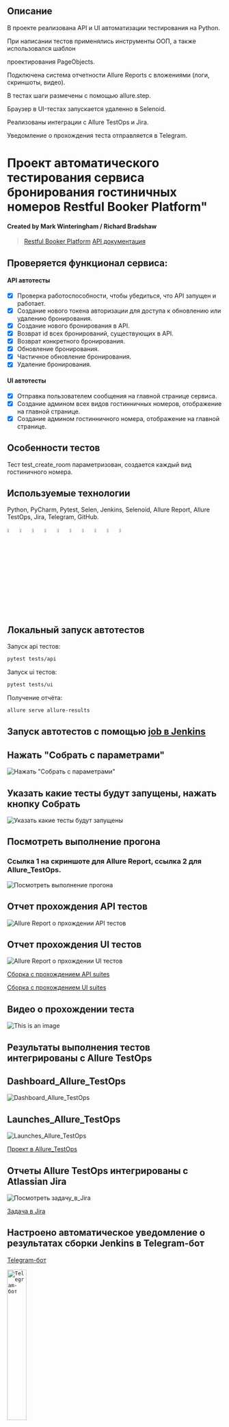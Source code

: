 ## Описание

<p>В проекте реализована API и UI автоматизации тестирования на Python.
<p>При написании тестов применялись инструменты ООП, а также использовался шаблон 
<p>проектирования PageObjects.
<p>Подключена система отчетности Allure Reports с вложениями (логи, скриншоты, видео). 
<p>В тестах шаги размечены с помощью allure.step.
<p>Браузер в UI-тестах запускается удаленно в Selenoid.
<p>Реализованы интеграции с Allure TestOps и Jira.
<p>Уведомление о прохождения теста отправляется в Telegram.

# Проект автоматического тестирования сервиса бронирования гостиничных номеров Restful Booker Platform"

#### Created by Mark Winteringham / Richard Bradshaw

> <a target="_blank" href="https://automationintesting.online/">Restful Booker
> Platform</a>
<a target="_blank" href="http://restful-booker.herokuapp.com/apidoc/index.html">API документация</a>

## Проверяется функционал сервиса:

#### API автотесты

- [x] Проверка работоспособности, чтобы убедиться, что API запущен и работает.
- [x] Создание нового токена авторизации для доступа к обновлению или удалению
  бронирования.
- [x] Создание нового бронирования в API.
- [x] Возврат id всех бронирований, существующих в API.
- [x] Возврат конкретного бронирования.
- [x] Обновление бронирования.
- [x] Частичное обновление бронирования.
- [x] Удаление бронирования.

#### UI  автотесты

- [x] Отправка пользователем сообщения на главной странице сервиса.
- [x] Создание админом всех видов гостинничных номеров, отображение на главной
  странице.
- [x] Создание админом гостинничного номера, отображение на главной странице.

## Особенности тестов

Тест test_create_room параметризован, создается каждый вид гостиничного номера.

## Используемые технологии

Python, PyCharm, Pytest, Selen, Jenkins, Selenoid, Allure Report, Allure TestOps, Jira,
Telegram, GitHub.
<p>
  <code><img width="5%" title="Python" src="resources/icons/python.png"></code>
  <code><img width="5%" title="Pycharm" src="resources/icons/pycharm.png"></code>
  <code><img width="5%" title="Pytest" src="resources/icons/pytest.png"></code>
  <code><img width="5%" title="Selene" src="resources/icons/selene.png"></code>
  <code><img width="5%" title="Jenkins" src="resources/icons/jenkins.png"></code>
  <code><img width="5%" title="selenoid" src="resources/icons/selenoid.png"></code>
  <code><img width="5%" title="Allure Report" src="resources/icons/allure.png"></code>
  <code><img width="5%" title="Jira" src="resources/icons/jira.png"></code>
  <code><img width="5%" title="Telegram" src="resources/icons/tg.png"></code>
  <code><img width="5%" title="GitHub" src="resources/icons/github.png"></code>
</p>

## Локальный запуск автотестов

Запуск api тестов:

```bash
pytest tests/api
```
Запуск ui тестов:

```bash
pytest tests/ui
```
Получение отчёта:

```bash
allure serve allure-results
```

## Запуск автотестов c помощью [job в Jenkins](https://jenkins.autotests.cloud/job/Students/job/klimashko_%20qa_guru_python_4_25_diplom_project_API_UI/)

## Нажать "Собрать с параметрами"

![Нажать "Собрать с параметрами"](resources/screens/collect_with_params.png)

## Указать какие тесты будут запущены, нажать кнопку Собрать

![Указать какие тесты будут запущены](resources/screens/select_tests_push_button_collect.png)

## Посмотреть выполнение прогона
### Ссылка 1 на скриншоте для Allure Report, ссылка 2 для Allure_TestOps.

![Посмотреть выполнение прогона](resources/screens/test_run_results.png)


## Отчет прохождения API тестов

![Allure Report о прхождении API тестов](resources/screens/detail_report_api.png)

## Отчет прохождения UI тестов

![Allure Report о прхождении  UI тестов](resources/screens/detail_report_ui.png)

[Сборка с прохождением API suites](https://jenkins.autotests.cloud/job/Students/job/klimashko_%20qa_guru_python_4_25_diplom_project_API/66/)

[Сборка с прохождением UI suites](https://jenkins.autotests.cloud/job/Students/job/klimashko_%20qa_guru_python_4_25_diplom_project_API/61/)


## Видео о прохождении теста
![This is an image](resources/screens/example_video.gif)

## Результаты выполнения тестов интегрированы с Allure TestOps

## Dashboard_Allure_TestOps
![Dashboard_Allure_TestOps](resources/screens/dashboard_testops.png)

## Launches_Allure_TestOps
![Launches_Allure_TestOps](resources/screens/launches_testops.png)

[Проект в Allure_TestOps](https://allure.autotests.cloud/project/3428/dashboards)

## Отчеты Allure TestOps интегрированы с Atlassian Jira

![Посмотреть задачу_в_Jira](resources/screens/jira_task.png)

[Задача в Jira](https://jira.autotests.cloud/browse/HOMEWORK-764)

## Настроено автоматическое уведомление о результатах сборки Jenkins в Telegram-бот

[Telegram-бот](https://t.me/+Ctoxu_5DqE1hNDEy)

<p>
  <code><img width="30%" title="Telegram-бот" src="resources/screens/bot.png"></code>
</p>
